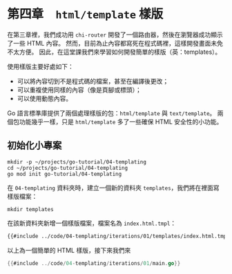 # 第四章&#x3000;`html/template` 樣版

在第三章裡，我們成功用 `chi-router` 開發了一個路由器，然後在瀏覽器成功顯示了一些 HTML 內容。
然而，目前為止內容都寫死在程式碼裡，這樣開發畫面未免不太方便。
因此，在這堂課我們來學習如何開發簡單的樣版（英：templates）。

使用樣版主要好處如下：

- 可以將內容切到不是程式碼的檔案，甚至在編譯後更改；
- 可以重複使用同樣的內容（像是頁腳或標頭）；
- 可以使用動態內容。

Go 語言標準庫提供了兩個處理樣版的包：`html/template` 與 `text/template`。
兩個包功能幾乎一樣，只是 `html/template` 多了一些確保 HTML 安全性的小功能。

## 初始化小專案

```shell
mkdir -p ~/projects/go-tutorial/04-templating
cd ~/projects/go-tutorial/04-templating
go mod init go-tutorial/04-templating
```

在 `04-templating` 資料夾時，建立一個新的資料夾 `templates`，我們將在裡面寫樣版檔案：

```shell
mkdir templates
```

在該新資料夾新增一個樣版檔案，檔案名為 `index.html.tmpl`：

```html
{{#include ../code/04-templating/iterations/01/templates/index.html.tmpl:1:5}}
```

以上為一個簡單的 HTML 樣版，接下來我們來

```go
{{#include ../code/04-templating/iterations/01/main.go}}
```
